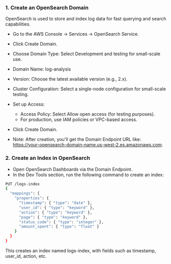 ### 1. **Create an OpenSearch Domain**
OpenSearch is used to store and index log data for fast querying and search capabilities.

- Go to the AWS Console → Services → OpenSearch Service.
- Click Create Domain.
- Choose Domain Type: Select Development and testing for small-scale use.
- Domain Name: log-analysis
- Version: Choose the latest available version (e.g., 2.x).
- Cluster Configuration: Select a single-node configuration for small-scale testing.
- Set up Access: 
  - Access Policy: Select Allow open access (for testing purposes).
  - For production, use IAM policies or VPC-based access.
- Click Create Domain.

- Note: After creation, you'll get the Domain Endpoint URL like: https://your-opensearch-domain-name.us-west-2.es.amazonaws.com.


### 2. **Create an Index in OpenSearch**

- Open OpenSearch Dashboards via the Domain Endpoint.
- In the Dev Tools section, run the following command to create an index:

```bash
PUT /logs-index
{
  "mappings": {
    "properties": {
      "timestamp": { "type": "date" },
      "user_id": { "type": "keyword" },
      "action": { "type": "keyword" },
      "page": { "type": "keyword" },
      "status_code": { "type": "integer" },
      "amount_spent": { "type": "float" }
    }
  }
}
```

This creates an index named logs-index, with fields such as timestamp, user_id, action, etc.
